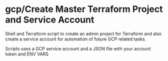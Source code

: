 # gcp/Create Master Terraform Project and Service Account
Shell and Terraform script to create an admin project for Terraform and also create a service account for automation of future GCP related tasks.

Scripts uses a GCP service account and a JSON file with your account token and ENV VARS
